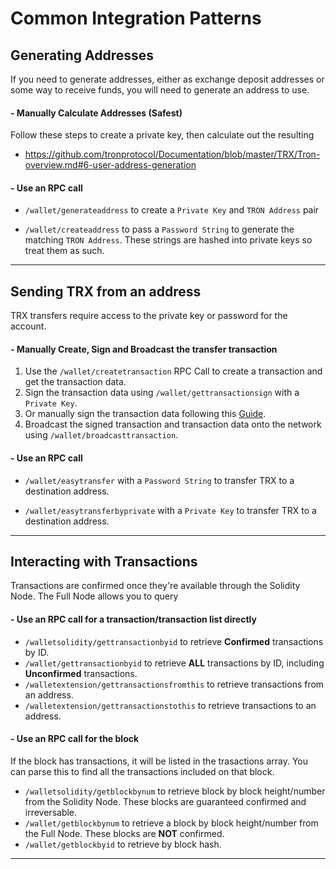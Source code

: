 # Common Integration Patterns

## Generating Addresses

If you need to generate addresses, either as exchange deposit addresses or some way to receive funds, 
you will need to generate an address to use.

#### - Manually Calculate Addresses (Safest)
Follow these steps to create a private key, then calculate out the resulting
- https://github.com/tronprotocol/Documentation/blob/master/TRX/Tron-overview.md#6-user-address-generation

#### - Use an RPC call 
- `/wallet/generateaddress` to create a `Private Key` and `TRON Address` pair

- `/wallet/createaddress` to pass a `Password String` to generate the matching `TRON Address`. These strings are hashed into private keys so treat them as such.

---

## Sending TRX from an address

TRX transfers require access to the private key or password for the account.

#### - Manually Create, Sign and Broadcast the transfer transaction

1. Use the `/wallet/createtransaction` RPC Call to create a transaction and get the transaction data.
2. Sign the transaction data using `/wallet/gettransactionsign` with a `Private Key`.
3. Or manually sign the transaction data following this [Guide](https://github.com/tronprotocol/Documentation/blob/master/TRX/Tron-overview.md#103-signature).
4. Broadcast the signed transaction and transaction data onto the network using `/wallet/broadcasttransaction`.

#### - Use an RPC call 
- `/wallet/easytransfer` with a `Password String` to transfer TRX to a destination address.

- `/wallet/easytransferbyprivate` with a `Private Key` to transfer TRX to a destination address.

---

## Interacting with Transactions

Transactions are confirmed once they're available through the Solidity Node. The Full Node allows you to query 

#### - Use an RPC call for a transaction/transaction list directly
- `/walletsolidity/gettransactionbyid` to retrieve **Confirmed** transactions by ID.
- `/wallet/gettransactionbyid` to retrieve **ALL** transactions by ID, including **Unconfirmed** transactions.
- `/walletextension/gettransactionsfromthis` to retrieve transactions from an address.
- `/walletextension/gettransactionstothis` to retrieve transactions to an address.

#### - Use an RPC call for the block
If the block has transactions, it will be listed in the trasactions array. You can parse this to find all the transactions included on that block.

- `/walletsolidity/getblockbynum` to retrieve block by block height/number from the Solidity Node. These blocks are guaranteed confirmed and irreversable. 
- `/wallet/getblockbynum` to retrieve a block by block height/number from the Full Node. These blocks are **NOT** confirmed. 
- `/wallet/getblockbyid` to retrieve by block hash.


---

